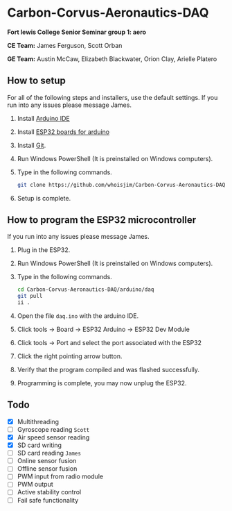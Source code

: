# Carbon-Corvus-Aeronautics-DAQ

**Fort lewis College Senior Seminar group 1: aero**

**CE Team:**
James Ferguson, Scott Orban

**GE Team:**
Austin McCaw, Elizabeth Blackwater, Orion Clay, Arielle Platero

## How to setup

For all of the following steps and installers, use the default settings. If you run into any issues please message James.

1. Install [Arduino IDE](https://www.arduino.cc/en/software)
2. Install [ESP32 boards for arduino](https://www.youtube.com/watch?v=mBaS3YnqDaU&feature=emb_imp_woyt)
3. Install [Git](https://git-scm.com/download/win).
4. Run Windows PowerShell (It is preinstalled on Windows computers).
5. Type in the following commands.

    ``` bash
    git clone https://github.com/whoisjim/Carbon-Corvus-Aeronautics-DAQ
    ```

6. Setup is complete.

## How to program the ESP32 microcontroller

If you run into any issues please message James.

1. Plug in the ESP32.
2. Run Windows PowerShell (It is preinstalled on Windows computers).
3. Type in the following commands.

    ``` bash
    cd Carbon-Corvus-Aeronautics-DAQ/arduino/daq
    git pull
    ii .
    ```

4. Open the file `daq.ino` with the arduino IDE.
5. Click tools -> Board -> ESP32 Arduino -> ESP32 Dev Module
6. Click tools -> Port and select the port associated with the ESP32
7. Click the right pointing arrow button.
8. Verify that the program compiled and was flashed successfully.
9. Programming is complete, you may now unplug the ESP32.

## Todo

- [x] Multithreading
- [ ] Gyroscope reading `Scott`
- [x] Air speed sensor reading
- [x] SD card writing
- [ ] SD card reading `James`
- [ ] Online sensor fusion
- [ ] Offline sensor fusion
- [ ] PWM input from radio module
- [ ] PWM output
- [ ] Active stability control
- [ ] Fail safe functionality
